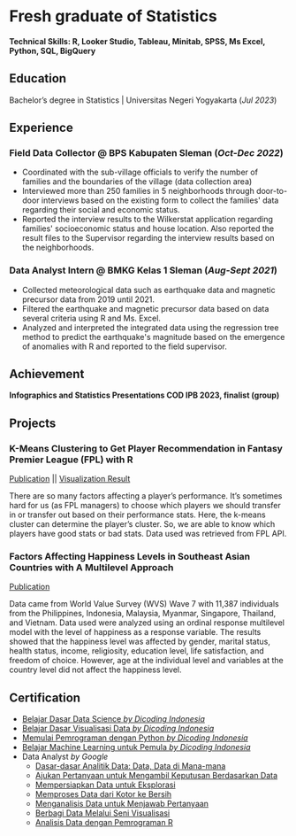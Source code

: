 # Fresh graduate of Statistics

#### Technical Skills: R, Looker Studio, Tableau, Minitab, SPSS, Ms Excel, Python, SQL, BigQuery

## Education
Bachelor’s degree in Statistics | Universitas Negeri Yogyakarta (_Jul 2023_)

## Experience
### Field Data Collector @ BPS Kabupaten Sleman (_Oct-Dec 2022_)
- Coordinated with the sub-village officials to verify the number of families and the boundaries of the village (data collection area)
- Interviewed more than 250 families in 5 neighborhoods through door-to-door interviews based on the existing form to collect the families' data regarding their social and economic status.
- Reported the interview results to the Wilkerstat application regarding families' socioeconomic status and house location. Also reported the result files to the Supervisor regarding the interview results based on the neighborhoods.

### Data Analyst Intern @ BMKG Kelas 1 Sleman (_Aug-Sept 2021_)
- Collected meteorological data such as earthquake data and magnetic precursor data from 2019 until 2021.
- Filtered the earthquake and magnetic precursor data based on data several criteria using R and Ms. Excel.
- Analyzed and interpreted the integrated data using the regression tree method to predict the earthquake's magnitude based on the emergence of anomalies with R and reported to the field supervisor.

## Achievement
**Infographics and Statistics Presentations COD IPB 2023, finalist (group)**

## Projects
### K-Means Clustering to Get Player Recommendation in Fantasy Premier League (FPL) with R
[Publication](https://medium.com/@rd.oktiva/k-means-clustering-to-get-player-recommendation-in-fantasy-premier-league-fpl-for-the-gw-21-with-4ac6f406c12c) || [Visualization Result](https://lookerstudio.google.com/reporting/3cdad439-6bfe-491e-8eb4-3cc4c3855a2d/page/nPXkD)

There are so many factors affecting a player’s performance. It’s sometimes hard for us (as FPL managers) to choose which players we should transfer in or transfer out based on their performance stats. Here, the k-means cluster can determine the player’s cluster. So, we are able to know which players have good stats or bad stats. Data used was retrieved from FPL API.

### Factors Affecting Happiness Levels in Southeast Asian Countries with A Multilevel Approach
[Publication](https://jurnal.usk.ac.id/natural/article/view/36076/20254)

Data came from World Value Survey (WVS) Wave 7 with 11,387 individuals from the Philippines, Indonesia, Malaysia, Myanmar, Singapore, Thailand, and Vietnam. Data used were analyzed using an ordinal response multilevel model with the level of happiness as a response variable. The results showed that the happiness level was affected by gender, marital status, health status, income, religiosity, education level, life satisfaction, and freedom of choice. However, age at the individual level and variables at the country level did not affect the happiness level.

## Certification
- [Belajar Dasar Data Science _by Dicoding Indonesia_](https://www.dicoding.com/certificates/L4PQQ4D6QPO1)
- [Belajar Dasar Visualisasi Data _by Dicoding Indonesia_](https://www.dicoding.com/certificates/1OP8NQ6G8XQK)
- [Memulai Pemrograman dengan Python _by Dicoding Indonesia_](https://www.dicoding.com/certificates/ERZRWQ082XYV)
- [Belajar Machine Learning untuk Pemula _by Dicoding Indonesia_](https://www.dicoding.com/certificates/JLX17KL1JX72)
- Data Analyst _by Google_
  - [Dasar-dasar Analitik Data: Data, Data di Mana-mana](https://coursera.org/share/ecddbfacea4ec87b2fa2d726ed93181a)
  - [Ajukan Pertanyaan untuk Mengambil Keputusan Berdasarkan Data](https://coursera.org/share/2817ac7d4534f17aca8c17571effdabf)
  - [Mempersiapkan Data untuk Eksplorasi](https://coursera.org/share/9db57a7d03200cb944302f03983f4316) 
  - [Memproses Data dari Kotor ke Bersih](https://coursera.org/share/8b642a0b2ceb995ffc1664d16fc64cda)
  - [Menganalisis Data untuk Menjawab Pertanyaan](https://coursera.org/share/0adcc7c22b968faef7b57124aa59d665)
  - [Berbagi Data Melalui Seni Visualisasi](https://coursera.org/share/c076ab33a5c0ba05ddb7f07299598d74)
  - [Analisis Data dengan Pemrograman R](https://coursera.org/share/1856437a089fbb3c9a4b86909fb01140)
